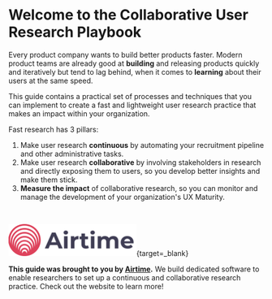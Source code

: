 # Welcome to the Collaborative User Research Playbook

Every product company wants to build better products faster. Modern product teams are already good at **building** and releasing products quickly and iteratively but tend to lag behind, when it comes to **learning** about their users at the same speed. 

This guide contains a practical set of processes and techniques that you can implement to create a fast and lightweight user research practice that makes an impact within your organization.

Fast research has 3 pillars:

1. Make user research **continuous** by automating your recruitment pipeline and other administrative tasks.
2. Make user research **collaborative** by involving stakeholders in research and directly exposing them to users, so you develop better insights and make them stick.
3. **Measure the impact** of collaborative research, so you can monitor and manage the development of your organization's UX Maturity.

<br />

[<img src="/img/airtime_banner.svg" style="width:50%;"/>](https://airtimeux.com){target=_blank}

**This guide was brought to you by [Airtime](https://airtimeux.com/).** We build dedicated software to enable researchers to set up a continuous and collaborative research practice. Check out the website to learn more!
